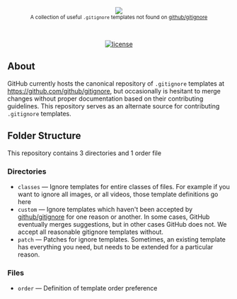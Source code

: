 <p align="center">
    <a href="https://www.gitignore.io">
        <img src="https://cdn.rawgit.com/vcsfund/design/master/github/gitignore.templates.svg" />
    </a>
    <br>
    <small>A collection of useful <code>.gitignore</code> templates not found on <a href="https://github.com/github/gitignore">github/gitignore</a></small>
</p>
<br>
<p align="center">
    <a href="https://github.com/vcsfund/gitignore/blob/master/LICENSE.md"><img src="https://img.shields.io/github/license/vcsfund/gitignore.svg" alt="license"></a>
</p>

## About

GitHub currently hosts the canonical repository of `.gitignore` templates at https://github.com/github/gitignore, but occasionally is hesitant to merge changes without proper documentation based on their contributing guidelines.  This repository serves as an alternate source for contributing `.gitignore` templates.

## Folder Structure

This repository contains 3 directories and 1 order file

### Directories

- `classes` — Ignore templates for entire classes of files.  For example if you want to ignore all images, or all videos, those template definitions go here
- `custom` — Ignore templates which haven't been accepted by [github/gitignore](https://github.com/github/gitignore) for one reason or another.  In some cases, GitHub eventually merges suggestions, but in other cases GitHub does not.  We accept all reasonable gitignore templates without.
- `patch` — Patches for ignore templates. Sometimes, an existing template has everything you need, but needs to be extended for a particular reason.

### Files

- `order` — Definition of template order preference
